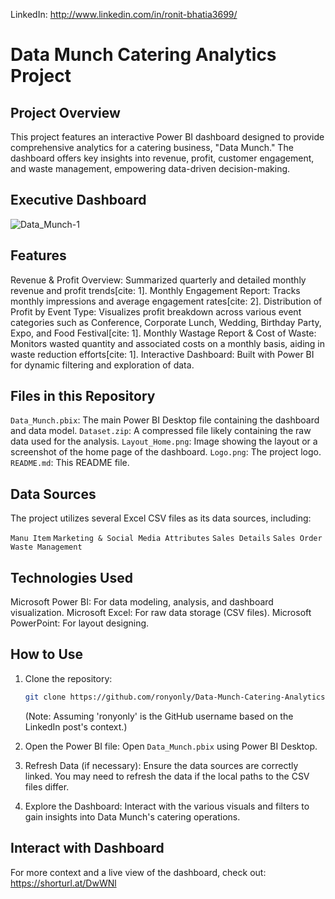 
LinkedIn: http://www.linkedin.com/in/ronit-bhatia3699/

# Data Munch Catering Analytics Project

## Project Overview

This project features an interactive Power BI dashboard designed to provide comprehensive analytics for a catering business, "Data Munch." The dashboard offers key insights into revenue, profit, customer engagement, and waste management, empowering data-driven decision-making.

## Executive Dashboard

![Data_Munch-1](https://github.com/user-attachments/assets/96719211-1d87-4404-98c4-02c12cc81b8f)


## Features

   Revenue & Profit Overview: Summarized quarterly and detailed monthly revenue and profit trends[cite: 1].
   Monthly Engagement Report: Tracks monthly impressions and average engagement rates[cite: 2].
   Distribution of Profit by Event Type: Visualizes profit breakdown across various event categories such as Conference, Corporate Lunch, Wedding, Birthday Party, Expo, and Food Festival[cite: 1].
   Monthly Wastage Report & Cost of Waste: Monitors wasted quantity and associated costs on a monthly basis, aiding in waste reduction efforts[cite: 1].
   Interactive Dashboard: Built with Power BI for dynamic filtering and exploration of data.

## Files in this Repository

   `Data_Munch.pbix`: The main Power BI Desktop file containing the dashboard and data model.
   `Dataset.zip`: A compressed file likely containing the raw data used for the analysis.
   `Layout_Home.png`: Image showing the layout or a screenshot of the home page of the dashboard.
   `Logo.png`: The project logo.
   `README.md`: This README file.

## Data Sources

The project utilizes several Excel CSV files as its data sources, including:

   `Manu Item`
   `Marketing & Social Media Attributes`
   `Sales Details`
   `Sales Order`
   `Waste Management`

## Technologies Used

   Microsoft Power BI: For data modeling, analysis, and dashboard visualization.
   Microsoft Excel: For raw data storage (CSV files).
   Microsoft PowerPoint: For layout designing.



## How to Use

1.  Clone the repository:

    ```bash
    git clone https://github.com/ronyonly/Data-Munch-Catering-Analytics-Project.git
    ```

    (Note: Assuming 'ronyonly' is the GitHub username based on the LinkedIn post's context.)

2.  Open the Power BI file:
    Open `Data_Munch.pbix` using Power BI Desktop.

3.  Refresh Data (if necessary):
    Ensure the data sources are correctly linked. You may need to refresh the data if the local paths to the CSV files differ.

4.  Explore the Dashboard:
    Interact with the various visuals and filters to gain insights into Data Munch's catering operations.

## Interact with Dashboard

For more context and a live view of the dashboard, check out: https://shorturl.at/DwWNl



